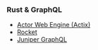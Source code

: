 
### Rust & GraphQL

- [Actor Web Engine (Actix)](https://actix.rs)
- [Rocket](https://rocket.rs/)
- [Juniper GraphQL](https://graphql-rust.github.io/)